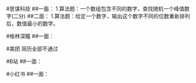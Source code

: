 #思谋科技
##一面：
1.算法题：一个数组包含不同的数字，查找随机一个峰值数字(二分)
##二面：
1.算法题：给定一个数字，输出这个数字不同的位数重新排列后，数值最小的数字。

#格林深瞳
##一面：

#美团
简历全部不通过

#B站
##一面：

#小红书
##一面：
